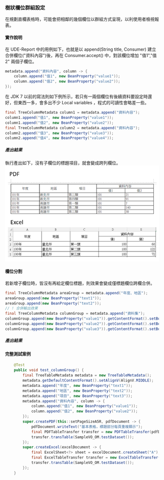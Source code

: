 ### 樹狀欄位群組設定

在規劃直欄表格時，可能會把相鄰的幾個欄位以群組方式呈現，以利使用者檢視報表。

#### 實作說明

在 UDE-Report 中的用例如下，也就是以 append(String title, Consumer<C>) 建立合併欄位("資料內容")後，再在 Consumer.accept() 中，對該欄位增加 "值1","值2" 兩個子欄位。

``` java 
metadata.append("資料內容", column -> {
    column.append("值1", new BeanProperty("value1"));
    column.append("值2", new BeanProperty("value2"));
});
```

在 JDK 7 以前的寫法則如下例所示，若只有一兩個欄位有後續資料要設定時還好，但東西一多，會多出不少 Local variables ，程式的可讀性會略差一些。

``` java 
final TreeColumnMetadata column1 = metadata.append("資料內容");
column1.append("值1", new BeanProperty("value1"));
column1.append("值2", new BeanProperty("value2"));
final TreeColumnMetadata column2 = metadata.append("資料內容");
column2.append("值3", new BeanProperty("value3"));
column2.append("值4", new BeanProperty("value4"));
```

##### 產出結果

執行產出如下，沒有子欄位的標題項目，就會變成跨列欄位。
![](/assets/ch06/treeTable-multiLevel.png)

#### 欄位分割

若新增子欄位時，皆沒有再給定欄位標題，則效果會變成僅標題欄位跨欄合併。

``` java
final TreeColumnMetadata areaGroup = metadata.append("年度、地區");
areaGroup.append(new BeanProperty("text1"));
areaGroup.append(new BeanProperty("text2"));
// ! 合併輸出效果
final TreeColumnMetadata columnGroup = metadata.append("資料集");
columnGroup.append(new BeanProperty("value1")).getContentFormat().setBorder(Border.NR);
columnGroup.append(new BeanProperty("value2")).getContentFormat().setBorder(Border.TB);
columnGroup.append(new BeanProperty("value3")).getContentFormat().setBorder(Border.NL);

```

##### 產出結果






#### **完整測試案例**

``` java 
    @Test
    public void test_columnGroup() {
        final TreeTableMetadata metadata = new TreeTableMetadata();
        metadata.getDefaultContentFormat().setAlignV(AlignV.MIDDLE);
        metadata.append("年度", new BeanProperty("text1"));
        metadata.append("地區", new BeanProperty("text2"));
        metadata.append("項目", new BeanProperty("text3"));
        metadata.append("資料內容", column -> {
            column.append("值1", new BeanProperty("value1"));
            column.append("值2", new BeanProperty("value2"));
        });
        super.createPDF(this::setPageSizeA5R, pdfDocument -> {
            pdfDocument.writeText("基本表格，標題部分每頁重複顯示");
            final PDFTableTransfer transfer = new PDFTableTransfer(pdfDocument, metadata);
            transfer.transTable(SampleVO_OM.testDataset());
        });
        super.createExcel(excelDocument -> {
            final ExcelSheet<?> sheet = excelDocument.createSheet("A");
            final ExcelTableTransfer transfer = new ExcelTableTransfer(metadata, sheet);
            transfer.transTable(SampleVO_OM.testDataset());
        });
    }

```



